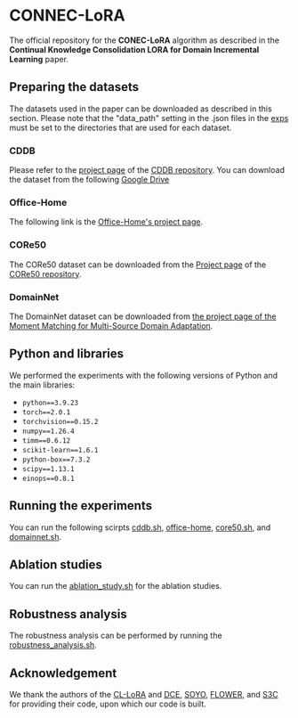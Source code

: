 # CONNEC-LoRA

The official repository for the **CONEC-LoRA** algorithm as described in the **Continual Knowledge Consolidation LORA for Domain Incremental Learning** paper.

## Preparing the datasets

The datasets used in the paper can be downloaded as described in this section. Please note that the "data_path" setting in the .json files in the [exps](/exps) must be set to the directories that are used for each dataset.

### CDDB

Please refer to the [project page](https://coral79.github.io/CDDB_web/) of the [CDDB repository](https://github.com/Coral79/CDDB). You can download the dataset from the following [Google Drive](https://drive.google.com/file/d/1NgB8ytBMFBFwyXJQvdVT_yek1EaaEHrg/view?usp=sharing)

### Office-Home

The following link is the [Office-Home's project page](https://www.hemanthdv.org/officeHomeDataset.html).

### CORe50

The CORe50 dataset can be downloaded from the [Project page](https://vlomonaco.github.io/core50/index.html) of the [CORe50 repository](https://github.com/vlomonaco/core50).

### DomainNet

The DomainNet dataset can be downloaded from [the project page of the Moment Matching for Multi-Source Domain Adaptation](https://ai.bu.edu/M3SDA/).

## Python and libraries

We performed the experiments with the following versions of Python and the main libraries:

- `python==3.9.23`
- `torch==2.0.1`
- `torchvision==0.15.2`
- `numpy==1.26.4`
- `timm==0.6.12`
- `scikit-learn==1.6.1`
- `python-box==7.3.2`
- `scipy==1.13.1`
- `einops==0.8.1`

## Running the experiments

You can run the following scirpts [cddb.sh](cddb.sh), [office-home](office-home.sh), [core50.sh](core50), and [domainnet.sh](domainnet).

## Ablation studies

You can run the [ablation_study.sh](ablation_study.sh) for the ablation studies.

## Robustness analysis

The robustness analysis can be performed by running the [robustness_analysis.sh](robustness_analysis.sh).

## Acknowledgement

We thank the authors of the [CL-LoRA](https://github.com/JiangpengHe/CL-LoRA) and [DCE](https://github.com/Lain810/DCE), [SOYO](https://github.com/QWangCV/SOYO), [FLOWER]([FLOWER](https://github.com/anwarmaxsum/FLOWER)), and [S3C](https://github.com/JAYATEJAK/S3C) for providing their code, upon which our code is built.
